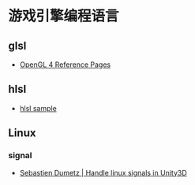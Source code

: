﻿# 游戏引擎编程语言

## glsl

- [OpenGL 4 Reference Pages](https://registry.khronos.org/OpenGL-Refpages/gl4/index.php)

## hlsl
- [hlsl sample](https://github.com/microsoft/DirectX-Graphics-Samples/blob/master/Samples/Desktop/D3D12Multithreading/src/shaders.hlsl)

## Linux

### signal

- [Sebastien Dumetz | Handle linux signals in Unity3D](https://sdumetz.github.io/2017/07/01/handle-unix-signals-unity.html)